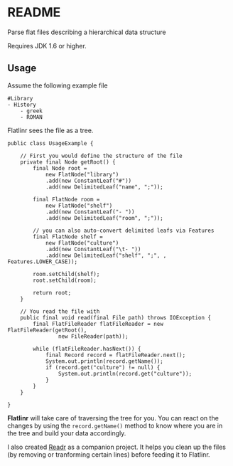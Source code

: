 # README #

Parse flat files describing a hierarchical data structure

Requires JDK 1.6 or higher.

## Usage ##

Assume the following example file

	#Library
	- History
		- greek
		- ROMAN

Flatlinr sees the file as a tree.

	public class UsageExample {

		// First you would define the structure of the file
		private final Node getRoot() {
			final Node root = 
				new FlatNode("library")
				.add(new ConstantLeaf("#"))
				.add(new DelimitedLeaf("name", ";"));
			
			final FlatNode room = 
				new FlatNode("shelf")
				.add(new ConstantLeaf("- "))
				.add(new DelimitedLeaf("room", ";"));
			
			// you can also auto-convert delimited leafs via Features
			final FlatNode shelf = 
				new FlatNode("culture")
				.add(new ConstantLeaf("\t- "))
				.add(new DelimitedLeaf("shelf", ";", , Features.LOWER_CASE));

			room.setChild(shelf);
			root.setChild(room);

			return root;
		}

		// You read the file with
		public final void read(final File path) throws IOException {
			final FlatFileReader flatFileReader = new FlatFileReader(getRoot(),
					new FileReader(path));

			while (flatFileReader.hasNext()) {
				final Record record = flatFileReader.next();
				System.out.println(record.getName());
				if (record.get("culture") != null) {
					System.out.println(record.get("culture"));
				}
			}
		}

	}
	
**Flatlinr** will take care of traversing the tree for you. You can react on the changes by using the `record.getName()` method to know where you are in the tree and build your data accordingly. 

I also created [Readr](https://github.com/platzhaltr/readr) as a companion project. It helps you clean up the files (by removing or tranforming certain lines) before feeding it to Flatlinr.